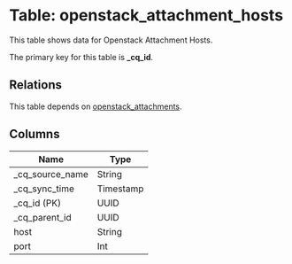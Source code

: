 # Table: openstack_attachment_hosts

This table shows data for Openstack Attachment Hosts.

The primary key for this table is **_cq_id**.

## Relations

This table depends on [openstack_attachments](openstack_attachments.md).

## Columns

| Name          | Type          |
| ------------- | ------------- |
|_cq_source_name|String|
|_cq_sync_time|Timestamp|
|_cq_id (PK)|UUID|
|_cq_parent_id|UUID|
|host|String|
|port|Int|